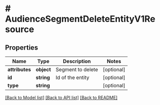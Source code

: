 # # AudienceSegmentDeleteEntityV1Resource

## Properties

Name | Type | Description | Notes
------------ | ------------- | ------------- | -------------
**attributes** | **object** | Segment to delete | [optional]
**id** | **string** | Id of the entity | [optional]
**type** | **string** |  | [optional]

[[Back to Model list]](../../README.md#models) [[Back to API list]](../../README.md#endpoints) [[Back to README]](../../README.md)
